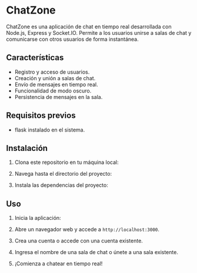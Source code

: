 # ChatZone

ChatZone es una aplicación de chat en tiempo real desarrollada con Node.js, Express y Socket.IO. Permite a los usuarios unirse a salas de chat y comunicarse con otros usuarios de forma instantánea.

## Características

- Registro y acceso de usuarios.
- Creación y unión a salas de chat.
- Envío de mensajes en tiempo real.
- Funcionalidad de modo oscuro.
- Persistencia de mensajes en la sala.

## Requisitos previos

- flask instalado en el sistema.

## Instalación

1. Clona este repositorio en tu máquina local:


2. Navega hasta el directorio del proyecto:


3. Instala las dependencias del proyecto:


## Uso

1. Inicia la aplicación:


2. Abre un navegador web y accede a `http://localhost:3000`.

3. Crea una cuenta o accede con una cuenta existente.

4. Ingresa el nombre de una sala de chat o únete a una sala existente.

5. ¡Comienza a chatear en tiempo real!


